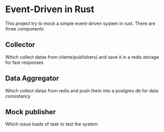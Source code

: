 # Event-Driven in Rust
This project try to mock a simple event-driven system in rust. There are three components

## Collector
Which collect datas from clients(publishers) and save it in a redis storage for fast responses

## Data Aggregator
Which collect datas from redis and push them into a postgres db for data consistancy

## Mock publisher
Which issue loads of task to test the system